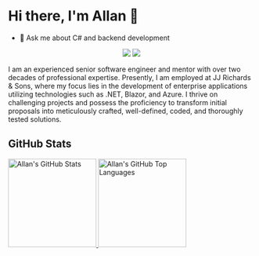 # Hi there, I'm Allan 👋

- 💬 Ask me about C# and backend development

<p align="center">
    <a href="https://www.linkedin.com/in/allanhnielsen/"><img src="https://img.shields.io/badge/-LinkedIn-2D2B55?style=flat-square&logo=linkedin&logoColor=white"/></a> <a href="https://allann.github.io/"><img src="https://img.shields.io/badge/github.io-allann"/></a>
</p>

I am an experienced senior software engineer and mentor with over two decades of professional expertise. Presently, I am employed at JJ Richards & Sons, where my focus lies in the development of enterprise applications utilizing technologies such as .NET, Blazor, and Azure. I thrive on challenging projects and possess the proficiency to transform initial proposals into meticulously crafted, well-defined, coded, and thoroughly tested solutions.

## GitHub Stats

<a href="https://github.com/allann">
  <img height="180em" src="https://github-readme-stats.vercel.app/api?username=Allann&show_icons=true&theme=shades-of-purple&count_private=true" alt="Allan's GitHub Stats" />
  <img height="180em" src="https://github-readme-stats.vercel.app/api/top-langs/?username=Allann&theme=shades-of-purple&layout=compact" 
    alt="Allan's GitHub Top Languages" />
</a>

